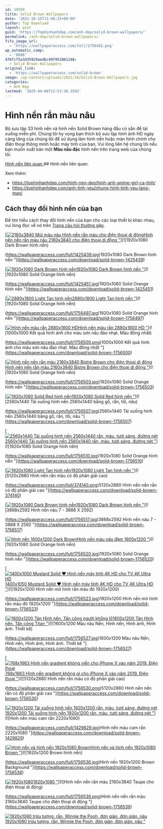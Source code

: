 ```yaml
---
id: 10589
title: Solid Brown Wallpapers
date: '2021-10-15T11:48:25+00:00'
author: Top Download
layout: post
guid: 'https://Tophinhanhdep.com/anh-dep/solid-brown-wallpapers/'
permalink: /anh-dep/solid-brown-wallpapers/
fifu_image_url:
  - 'https://wallpaperaccess.com/full/1756492.png'
wp_automatic_camp:
  - '8098'
476fcf5a3d35929aedbc49f951061188:
  - Solid Brown Wallpapers
original_link:
  - 'https://wallpaperaccess.com/solid-brown'
image: /wp-content/uploads/2021/10/Solid-Brown-Wallpapers.jpg
categories:
  - Ảnh Đẹp
lastmod: '2025-04-04T12:53:36.359Z'
---
```

# Hình nền rắn màu nâu

Bộ sưu tập 33 hình nền và hình nền Solid Brown hàng đầu có sẵn để tải xuống miễn phí. Chúng tôi hy vọng bạn thích bộ sưu tập hình ảnh HD ngày càng tăng của chúng tôi để sử dụng làm hình nền hoặc màn hình chính cho điện thoại thông minh hoặc máy tính của bạn. Vui lòng liên hệ chúng tôi nếu bạn muốn xuất bản một **Màu nâu đặc** hình nền trên trang web của chúng tôi.

[Hình nền liên quan ](#related) ## Hình nền liên quan.

   
 Xem thêm:

   
- <https://tophinhanhdep.com/hinh-nen-dep/hinh-anh-anime-girl-ca-tinh/>
- <https://tophinhanhdep.com/anh-tinh-yeu/nhung-hinh-tinh-yeu-lang-man/>

## Cách thay đổi hình nền của bạn

Để tìm hiểu cách thay đổi hình nền của bạn cho các loại thiết bị khác nhau, vui lòng đọc về nó trên [Trang câu hỏi thường gặp](https://tophinhanhdep.com/faq/).

  
[[![2160x3840 Mũi màu nâu Hình nền rắn màu cho điện thoại di động](https://wallpaperaccess.com/full/1756492.png)Hình nền nền rắn màu nâu 2160x3840 cho điện thoại di động "](https://wallpaperaccess.com/download/solid-brown-1756492)](![1920x1080 Dark Brown hình nền)

(https://wallpaperaccess.com/full/1425439.jpg)1920x1080 Dark Brown hình nền "](https://wallpaperaccess.com/download/solid-brown-1425439)

[[![1920x1080 Dark Brown hình nền](https://wallpaperaccess.com/full/1429822.jpg)1920x1080 Dark Brown hình nền "](https://wallpaperaccess.com/download/solid-brown-1429822)](![1920x1080 Solid Orange hình nền)

(https://wallpaperaccess.com/full/1425451.jpg)1920x1080 Solid Orange hình nền "](https://wallpaperaccess.com/download/solid-brown-1425451)

[[![2880x1800 Light Tan hình nền](https://wallpaperaccess.com/full/1756496.jpg)2880x1800 Light Tan hình nền "](https://wallpaperaccess.com/download/solid-brown-1756496)](![1920x1080 Solid Orange hình nền)

(https://wallpaperaccess.com/full/1756497.jpg)1920x1080 Solid Orange hình nền "](https://wallpaperaccess.com/download/solid-brown-1756497)

[[![Hình nền màu rắn 2880x1800 HD](https://wallpaperaccess.com/full/1756498.jpg)Hình nền màu rắn 2880x1800 HD "](https://wallpaperaccess.com/download/solid-brown-1756498)](![1000x1000 Kết quả hình ảnh cho màu sơn nâu đào nhạt.  Màu đồng nhất)

(https://wallpaperaccess.com/full/1756500.png)1000x1000 Kết quả hình ảnh cho màu sơn nâu đào nhạt. Màu đồng nhất "](https://wallpaperaccess.com/download/solid-brown-1756500)

[[![Hình nền nền rắn màu 2160x3840 Bistre Brown cho điện thoại di động](https://wallpaperaccess.com/full/1756501.png)Hình nền nền rắn màu 2160x3840 Bistre Brown cho điện thoại di động "](https://wallpaperaccess.com/download/solid-brown-1756501)](![1920x1080 Solid Orange hình nền)

(https://wallpaperaccess.com/full/1756503.jpg)1920x1080 Solid Orange hình nền "](https://wallpaperaccess.com/download/solid-brown-1756503)

[[![1920x1080 Solid Red hình nền](https://wallpaperaccess.com/full/1429611.jpg)1920x1080 Solid Red hình nền "](https://wallpaperaccess.com/download/solid-brown-1429611)](![2560x1440 Tải xuống hình nền 2560x1440 bằng gỗ, rắn, tối, nâu)

(https://wallpaperaccess.com/full/1756507.jpg)2560x1440 Tải xuống hình nền 2560x1440 bằng gỗ, rắn, tối, nâu "](https://wallpaperaccess.com/download/solid-brown-1756507)

[[![2560x1440 Tải xuống hình nền 2560x1440 rắn, màu, tươi sáng, đường nét](https://wallpaperaccess.com/full/1756508.jpg)2560x1440 Tải xuống hình nền 2560x1440 rắn, màu, tươi sáng, đường nét "](https://wallpaperaccess.com/download/solid-brown-1756508)](![1920x1080 Solid Orange hình nền)

(https://wallpaperaccess.com/full/1756510.jpg)1920x1080 Solid Orange hình nền "](https://wallpaperaccess.com/download/solid-brown-1756510)

[[![1920x1080 Light Tan hình nền](https://wallpaperaccess.com/full/1756512.jpg)1920x1080 Light Tan hình nền "](https://wallpaperaccess.com/download/solid-brown-1756512)](![5120x2880 Hình nền rắn màu có độ phân giải cao)

(https://wallpaperaccess.com/full/374140.png)5120x2880 Hình nền nền rắn có độ phân giải cao "](https://wallpaperaccess.com/download/solid-brown-374140)

[[![1920x1080 Dark Brown hình nền](https://wallpaperaccess.com/full/1353546.jpg)1920x1080 Dark Brown hình nền "](https://wallpaperaccess.com/download/solid-brown-1353546)](![3888x2592 Hình nền nâu 7 - 3888 X 2592)

(https://wallpaperaccess.com/full/1756517.jpg)3888x2592 Hình nền nâu 7 - 3888 X 2592 "](https://wallpaperaccess.com/download/solid-brown-1756517)

[[![Hình nền 1600x1200 Dark Brown](https://wallpaperaccess.com/full/1756519.jpg)Hình nền màu nâu đậm 1600x1200 "](https://wallpaperaccess.com/download/solid-brown-1756519)](![1920x1080 Solid Orange hình nền)

(https://wallpaperaccess.com/full/1756520.jpg)1920x1080 Solid Orange hình nền "](https://wallpaperaccess.com/download/solid-brown-1756520)

[[![1400x1050 Mustard Solid ❤ Hình nền máy tính 4K HD cho TV 4K Ultra HD](https://wallpaperaccess.com/full/1756521.jpg)1400x1050 Mustard Solid ❤ Hình nền máy tính 4K HD cho TV 4K Ultra HD "](https://wallpaperaccess.com/download/solid-brown-1756521)](![1920x1200 Hình nền mô hình rắn màu đỏ 1920x1200)

(https://wallpaperaccess.com/full/1756523.jpg)1920x1200 Hình nền mô hình rắn màu đỏ 1920x1200 "](https://wallpaperaccess.com/download/solid-brown-1756523)

[[![1600x1200 Tân Hình nền.  Tấn công người khổng lồ](https://wallpaperaccess.com/full/1756525.jpg)1600x1200 Tân Hình nền. Tấn công Titan "](https://wallpaperaccess.com/download/solid-brown-1756525)](![1600x1200 Màu nâu Nền, Hình nền, Hình ảnh, Hình ảnh.  Thiết kế)

(https://wallpaperaccess.com/full/1756527.jpg)1600x1200 Màu nâu Nền, Hình nền, Hình ảnh, Hình ảnh. Thiết kế "](https://wallpaperaccess.com/download/solid-brown-1756527)

[[![768x1663 Hình nền gradient không viền cho iPhone X vào năm 2019. Điện thoại](https://wallpaperaccess.com/full/1756529.png)768x1663 Hình nền gradient không gỉ cho iPhone X vào năm 2019. Điện thoại "](https://wallpaperaccess.com/download/solid-brown-1756529)](![5120x2880 Hình nền rắn màu có độ phân giải cao)

(https://wallpaperaccess.com/full/1756530.png)5120x2880 Hình nền nền rắn có độ phân giải cao "](https://wallpaperaccess.com/download/solid-brown-1756530)

[[![1920x1200 Tải xuống hình nền 1920x1200 rắn, màu, tươi sáng, đường nét](https://wallpaperaccess.com/full/1467851.jpg)1920x1200 Tải xuống hình nền 1920x1200 rắn, màu, tươi sáng, đường nét "](https://wallpaperaccess.com/download/solid-brown-1467851)](![Hình nền màu cam rắn 2220x1080)

(https://wallpaperaccess.com/full/1429829.jpg)Hình nền màu cam rắn 2220x1080 "](https://wallpaperaccess.com/download/solid-brown-1429829)

[[![Hình nền và hình nền 1920x1080 Brown](https://wallpaperaccess.com/full/1756535.jpg)Hình nền và hình nền 1920x1080 Brown "](https://wallpaperaccess.com/download/solid-brown-1756535)](![1920x1200 Brown hình nền)

(https://wallpaperaccess.com/full/1756536.jpg)Hình nền 1920x1200 Brown Background "](https://wallpaperaccess.com/download/solid-brown-1756536)

[[![1920x1080 ](https://wallpaperaccess.com/full/1756537.jpg)1920x1080 "](https://wallpaperaccess.com/download/solid-brown-1756537)](![Hình nền nền rắn màu 2160x3840 Taupe cho điện thoại di động)

(https://wallpaperaccess.com/full/1756539.png)Hình nền nền rắn màu 2160x3840 Taupe cho điện thoại di động "](https://wallpaperaccess.com/download/solid-brown-1756539)

[![1920x1080 trừu tượng, rắn, Winnie the Pooh, đơn giản, đơn giản, nâu](https://wallpaperaccess.com/full/1756540.jpg)1920x1080 trừu tượng, rắn, Winnie the Pooh, đơn giản, đơn giản, nâu "](https://wallpaperaccess.com/download/solid-brown-1756540)
